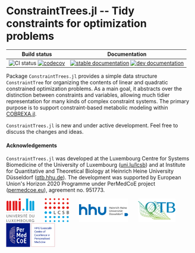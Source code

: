 
# ConstraintTrees.jl -- Tidy constraints for optimization problems

| Build status | Documentation |
|:---:|:---:|
| ![CI status](https://github.com/COBREXA/ConstraintTrees.jl/workflows/CI/badge.svg?branch=master) [![codecov](https://codecov.io/gh/COBREXA/ConstraintTrees.jl/branch/master/graph/badge.svg?token=A2ui7exGIH)](https://codecov.io/gh/COBREXA/ConstraintTrees.jl) | [![stable documentation](https://img.shields.io/badge/docs-stable-blue)](https://cobrexa.github.io/ConstraintTrees.jl/stable) [![dev documentation](https://img.shields.io/badge/docs-dev-cyan)](https://cobrexa.github.io/ConstraintTrees.jl/dev) |

Package `ConstraintTrees.jl` provides a simple data structure `ConstraintTree`
for organizing the contents of linear and quadratic constrained optimization
problems. As a main goal, it abstracts over the distinction between constraints
and variables, allowing much tidier representation for many kinds of complex
constraint systems. The primary purpose is to support constraint-based
metabolic modeling within
[COBREXA.jl](https://github.com/LCSB-BioCore/COBREXA.jl).

`ConstraintTrees.jl` is new and under active development. Feel free to discuss
the changes and ideas.

#### Acknowledgements

`ConstraintTrees.jl` was developed at the Luxembourg Centre for Systems
Biomedicine of the University of Luxembourg
([uni.lu/lcsb](https://www.uni.lu/lcsb))
and at Institute for Quantitative and Theoretical Biology at Heinrich Heine
University Düsseldorf ([qtb.hhu.de](https://www.qtb.hhu.de/en/)).
The development was supported by European Union's Horizon 2020 Programme under
PerMedCoE project ([permedcoe.eu](https://www.permedcoe.eu/)),
agreement no. 951773.

<img src="docs/src/assets/unilu.svg" alt="Uni.lu logo" height="64px">   <img src="docs/src/assets/lcsb.svg" alt="LCSB logo" height="64px">   <img src="docs/src/assets/hhu.svg" alt="HHU logo" height="64px" style="height:64px; width:auto">   <img src="docs/src/assets/qtb.svg" alt="QTB logo" height="64px" style="height:64px; width:auto">   <img src="docs/src/assets/permedcoe.svg" alt="PerMedCoE logo" height="64px">

